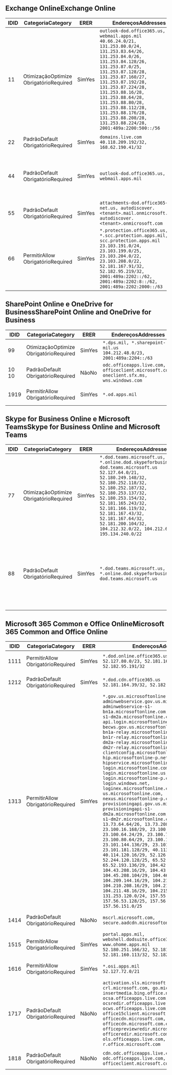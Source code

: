 <!--THIS FILE IS AUTOMATICALLY GENERATED. MANUAL CHANGES WILL BE OVERWRITTEN.-->
<!--Please contact the Office 365 Endpoints team with any questions.-->
<!--USGovDoD endpoints version 2019010700-->
<!--File generated 2019-01-07 11:00:16.1324-->

## <a name="exchange-online"></a><span data-ttu-id="ae082-101">Exchange Online</span><span class="sxs-lookup"><span data-stu-id="ae082-101">Exchange Online</span></span>

<span data-ttu-id="ae082-102">ID</span><span class="sxs-lookup"><span data-stu-id="ae082-102">ID</span></span> | <span data-ttu-id="ae082-103">Categoria</span><span class="sxs-lookup"><span data-stu-id="ae082-103">Category</span></span> | <span data-ttu-id="ae082-104">ER</span><span class="sxs-lookup"><span data-stu-id="ae082-104">ER</span></span> | <span data-ttu-id="ae082-105">Endereços</span><span class="sxs-lookup"><span data-stu-id="ae082-105">Addresses</span></span> | <span data-ttu-id="ae082-106">Portas</span><span class="sxs-lookup"><span data-stu-id="ae082-106">Ports</span></span>
-- | -------------------- | --- | ---------------------------------------------------------------------------------------------------------------------------------------------------------------------------------------------------------------------------------------------------------------------------------------------------------------------------------------------------------------------------------------------- | -------------------------------
<span data-ttu-id="ae082-107">1</span><span class="sxs-lookup"><span data-stu-id="ae082-107">1</span></span> | <span data-ttu-id="ae082-108">Otimização</span><span class="sxs-lookup"><span data-stu-id="ae082-108">Optimize</span></span><BR><span data-ttu-id="ae082-109">Obrigatório</span><span class="sxs-lookup"><span data-stu-id="ae082-109">Required</span></span> | <span data-ttu-id="ae082-110">Sim</span><span class="sxs-lookup"><span data-stu-id="ae082-110">Yes</span></span> | `outlook-dod.office365.us, webmail.apps.mil`<BR>`40.66.24.0/21, 131.253.80.0/24, 131.253.83.64/26, 131.253.84.0/26, 131.253.84.128/26, 131.253.87.0/25, 131.253.87.128/28, 131.253.87.160/27, 131.253.87.192/28, 131.253.87.224/28, 131.253.88.16/28, 131.253.88.64/28, 131.253.88.80/28, 131.253.88.112/28, 131.253.88.176/28, 131.253.88.208/28, 131.253.88.224/28, 2001:489a:2200:500::/56` | <span data-ttu-id="ae082-111">**TCP:** 443, 80</span><span class="sxs-lookup"><span data-stu-id="ae082-111">**TCP:** 443, 80</span></span>
<span data-ttu-id="ae082-112">2</span><span class="sxs-lookup"><span data-stu-id="ae082-112">2</span></span> | <span data-ttu-id="ae082-113">Padrão</span><span class="sxs-lookup"><span data-stu-id="ae082-113">Default</span></span><BR><span data-ttu-id="ae082-114">Obrigatório</span><span class="sxs-lookup"><span data-stu-id="ae082-114">Required</span></span> | <span data-ttu-id="ae082-115">Sim</span><span class="sxs-lookup"><span data-stu-id="ae082-115">Yes</span></span> | `domains.live.com`<BR>`40.118.209.192/32, 168.62.190.41/32` | <span data-ttu-id="ae082-116">**TCP:** 443, 80</span><span class="sxs-lookup"><span data-stu-id="ae082-116">**TCP:** 443, 80</span></span>
<span data-ttu-id="ae082-117">4</span><span class="sxs-lookup"><span data-stu-id="ae082-117">4</span></span> | <span data-ttu-id="ae082-118">Padrão</span><span class="sxs-lookup"><span data-stu-id="ae082-118">Default</span></span><BR><span data-ttu-id="ae082-119">Obrigatório</span><span class="sxs-lookup"><span data-stu-id="ae082-119">Required</span></span> | <span data-ttu-id="ae082-120">Sim</span><span class="sxs-lookup"><span data-stu-id="ae082-120">Yes</span></span> | `outlook-dod.office365.us, webmail.apps.mil` | <span data-ttu-id="ae082-121">**TCP:** 143, 25, 587, 993, 995</span><span class="sxs-lookup"><span data-stu-id="ae082-121">**TCP:** 143, 25, 587, 993, 995</span></span>
<span data-ttu-id="ae082-122">5</span><span class="sxs-lookup"><span data-stu-id="ae082-122">5</span></span> | <span data-ttu-id="ae082-123">Padrão</span><span class="sxs-lookup"><span data-stu-id="ae082-123">Default</span></span><BR><span data-ttu-id="ae082-124">Obrigatório</span><span class="sxs-lookup"><span data-stu-id="ae082-124">Required</span></span> | <span data-ttu-id="ae082-125">Sim</span><span class="sxs-lookup"><span data-stu-id="ae082-125">Yes</span></span> | `attachments-dod.office365-net.us, autodiscover.<tenant>.mail.onmicrosoft.com, autodiscover.<tenant>.onmicrosoft.com` | <span data-ttu-id="ae082-126">**TCP:** 443, 80</span><span class="sxs-lookup"><span data-stu-id="ae082-126">**TCP:** 443, 80</span></span>
<span data-ttu-id="ae082-127">6</span><span class="sxs-lookup"><span data-stu-id="ae082-127">6</span></span> | <span data-ttu-id="ae082-128">Permitir</span><span class="sxs-lookup"><span data-stu-id="ae082-128">Allow</span></span><BR><span data-ttu-id="ae082-129">Obrigatório</span><span class="sxs-lookup"><span data-stu-id="ae082-129">Required</span></span> | <span data-ttu-id="ae082-130">Sim</span><span class="sxs-lookup"><span data-stu-id="ae082-130">Yes</span></span> | `*.protection.office365.us, *.scc.protection.apps.mil, scc.protection.apps.mil`<BR>`23.103.191.0/24, 23.103.199.0/25, 23.103.204.0/22, 23.103.208.0/22, 52.181.167.91/32, 52.182.95.219/32, 2001:489a:2202::/62, 2001:489a:2202:8::/62, 2001:489a:2202:2000::/63` | <span data-ttu-id="ae082-131">**TCP:** 25, 443</span><span class="sxs-lookup"><span data-stu-id="ae082-131">**TCP:** 25, 443</span></span>

## <a name="sharepoint-online-and-onedrive-for-business"></a><span data-ttu-id="ae082-132">SharePoint Online e OneDrive for Business</span><span class="sxs-lookup"><span data-stu-id="ae082-132">SharePoint Online and OneDrive for Business</span></span>

<span data-ttu-id="ae082-133">ID</span><span class="sxs-lookup"><span data-stu-id="ae082-133">ID</span></span> | <span data-ttu-id="ae082-134">Categoria</span><span class="sxs-lookup"><span data-stu-id="ae082-134">Category</span></span> | <span data-ttu-id="ae082-135">ER</span><span class="sxs-lookup"><span data-stu-id="ae082-135">ER</span></span> | <span data-ttu-id="ae082-136">Endereços</span><span class="sxs-lookup"><span data-stu-id="ae082-136">Addresses</span></span> | <span data-ttu-id="ae082-137">Portas</span><span class="sxs-lookup"><span data-stu-id="ae082-137">Ports</span></span>
-- | -------------------- | --- | ---------------------------------------------------------------------------------------- | ----------------
<span data-ttu-id="ae082-138">9</span><span class="sxs-lookup"><span data-stu-id="ae082-138">9</span></span> | <span data-ttu-id="ae082-139">Otimização</span><span class="sxs-lookup"><span data-stu-id="ae082-139">Optimize</span></span><BR><span data-ttu-id="ae082-140">Obrigatório</span><span class="sxs-lookup"><span data-stu-id="ae082-140">Required</span></span> | <span data-ttu-id="ae082-141">Sim</span><span class="sxs-lookup"><span data-stu-id="ae082-141">Yes</span></span> | `*.dps.mil, *.sharepoint-mil.us`<BR>`104.212.48.0/23, 2001:489a:2204::/63` | <span data-ttu-id="ae082-142">**TCP:** 443, 80</span><span class="sxs-lookup"><span data-stu-id="ae082-142">**TCP:** 443, 80</span></span>
<span data-ttu-id="ae082-143">10 </span><span class="sxs-lookup"><span data-stu-id="ae082-143">10</span></span> | <span data-ttu-id="ae082-144">Padrão</span><span class="sxs-lookup"><span data-stu-id="ae082-144">Default</span></span><BR><span data-ttu-id="ae082-145">Obrigatório</span><span class="sxs-lookup"><span data-stu-id="ae082-145">Required</span></span> | <span data-ttu-id="ae082-146">Não</span><span class="sxs-lookup"><span data-stu-id="ae082-146">No</span></span> | `odc.officeapps.live.com, officeclient.microsoft.com, oneclient.sfx.ms, wns.windows.com` | <span data-ttu-id="ae082-147">**TCP:** 443, 80</span><span class="sxs-lookup"><span data-stu-id="ae082-147">**TCP:** 443, 80</span></span>
<span data-ttu-id="ae082-148">19</span><span class="sxs-lookup"><span data-stu-id="ae082-148">19</span></span> | <span data-ttu-id="ae082-149">Permitir</span><span class="sxs-lookup"><span data-stu-id="ae082-149">Allow</span></span><BR><span data-ttu-id="ae082-150">Obrigatório</span><span class="sxs-lookup"><span data-stu-id="ae082-150">Required</span></span> | <span data-ttu-id="ae082-151">Sim</span><span class="sxs-lookup"><span data-stu-id="ae082-151">Yes</span></span> | `*.od.apps.mil` | <span data-ttu-id="ae082-152">**TCP:** 443, 80</span><span class="sxs-lookup"><span data-stu-id="ae082-152">**TCP:** 443, 80</span></span>

## <a name="skype-for-business-online-and-microsoft-teams"></a><span data-ttu-id="ae082-153">Skype for Business Online e Microsoft Teams</span><span class="sxs-lookup"><span data-stu-id="ae082-153">Skype for Business Online and Microsoft Teams</span></span>

<span data-ttu-id="ae082-154">ID</span><span class="sxs-lookup"><span data-stu-id="ae082-154">ID</span></span> | <span data-ttu-id="ae082-155">Categoria</span><span class="sxs-lookup"><span data-stu-id="ae082-155">Category</span></span> | <span data-ttu-id="ae082-156">ER</span><span class="sxs-lookup"><span data-stu-id="ae082-156">ER</span></span> | <span data-ttu-id="ae082-157">Endereços</span><span class="sxs-lookup"><span data-stu-id="ae082-157">Addresses</span></span> | <span data-ttu-id="ae082-158">Portas</span><span class="sxs-lookup"><span data-stu-id="ae082-158">Ports</span></span>
-- | -------------------- | --- | -------------------------------------------------------------------------------------------------------------------------------------------------------------------------------------------------------------------------------------------------------------------------------------------------------------------------------------------------------- | --------------------------------------------------
<span data-ttu-id="ae082-159">7</span><span class="sxs-lookup"><span data-stu-id="ae082-159">7</span></span> | <span data-ttu-id="ae082-160">Otimização</span><span class="sxs-lookup"><span data-stu-id="ae082-160">Optimize</span></span><BR><span data-ttu-id="ae082-161">Obrigatório</span><span class="sxs-lookup"><span data-stu-id="ae082-161">Required</span></span> | <span data-ttu-id="ae082-162">Sim</span><span class="sxs-lookup"><span data-stu-id="ae082-162">Yes</span></span> | `*.dod.teams.microsoft.us, *.online.dod.skypeforbusiness.us, dod.teams.microsoft.us`<BR>`52.127.64.0/21, 52.180.249.148/32, 52.180.252.118/32, 52.180.252.187/32, 52.180.253.137/32, 52.180.253.154/32, 52.181.165.243/32, 52.181.166.119/32, 52.181.167.43/32, 52.181.167.64/32, 52.181.200.104/32, 104.212.32.0/22, 104.212.60.0/23, 195.134.240.0/22` | <span data-ttu-id="ae082-163">**TCP:** 443</span><span class="sxs-lookup"><span data-stu-id="ae082-163">**TCP:** 443</span></span><BR><span data-ttu-id="ae082-164">**UDP:** 3478, 3479, 3480, 3481</span><span class="sxs-lookup"><span data-stu-id="ae082-164">**UDP:** 3478, 3479, 3480, 3481</span></span>
<span data-ttu-id="ae082-165">8</span><span class="sxs-lookup"><span data-stu-id="ae082-165">8</span></span> | <span data-ttu-id="ae082-166">Padrão</span><span class="sxs-lookup"><span data-stu-id="ae082-166">Default</span></span><BR><span data-ttu-id="ae082-167">Obrigatório</span><span class="sxs-lookup"><span data-stu-id="ae082-167">Required</span></span> | <span data-ttu-id="ae082-168">Sim</span><span class="sxs-lookup"><span data-stu-id="ae082-168">Yes</span></span> | `*.dod.teams.microsoft.us, *.online.dod.skypeforbusiness.us, dod.teams.microsoft.us` | <span data-ttu-id="ae082-169">**TCP:** 5061, 50000-59999</span><span class="sxs-lookup"><span data-stu-id="ae082-169">**TCP:** 5061, 50000-59999</span></span><BR><span data-ttu-id="ae082-170">**UDP:** 50000-59999</span><span class="sxs-lookup"><span data-stu-id="ae082-170">**UDP:** 50000-59999</span></span>

## <a name="microsoft-365-common-and-office-online"></a><span data-ttu-id="ae082-171">Microsoft 365 Common e Office Online</span><span class="sxs-lookup"><span data-stu-id="ae082-171">Microsoft 365 Common and Office Online</span></span>

<span data-ttu-id="ae082-172">ID</span><span class="sxs-lookup"><span data-stu-id="ae082-172">ID</span></span> | <span data-ttu-id="ae082-173">Categoria</span><span class="sxs-lookup"><span data-stu-id="ae082-173">Category</span></span> | <span data-ttu-id="ae082-174">ER</span><span class="sxs-lookup"><span data-stu-id="ae082-174">ER</span></span> | <span data-ttu-id="ae082-175">Endereços</span><span class="sxs-lookup"><span data-stu-id="ae082-175">Addresses</span></span> | <span data-ttu-id="ae082-176">Portas</span><span class="sxs-lookup"><span data-stu-id="ae082-176">Ports</span></span>
-- | ------------------- | --- | ------------------------------------------------------------------------------------------------------------------------------------------------------------------------------------------------------------------------------------------------------------------------------------------------------------------------------------------------------------------------------------------------------------------------------------------------------------------------------------------------------------------------------------------------------------------------------------------------------------------------------------------------------------------------------------------------------------------------------------------------------------------------------------------------------------------------------------------------------------------------------------------------------------------------------------------------------------------------------------------------------------------------------------------------------------------------------------------------------------------------------------------------------------------------------------------------------------------------------------------------------------------------------------------------------------------------------------------------------------------------------------------------------------------------------------------------- | ----------------
<span data-ttu-id="ae082-177">11</span><span class="sxs-lookup"><span data-stu-id="ae082-177">11</span></span> | <span data-ttu-id="ae082-178">Permitir</span><span class="sxs-lookup"><span data-stu-id="ae082-178">Allow</span></span><BR><span data-ttu-id="ae082-179">Obrigatório</span><span class="sxs-lookup"><span data-stu-id="ae082-179">Required</span></span> | <span data-ttu-id="ae082-180">Sim</span><span class="sxs-lookup"><span data-stu-id="ae082-180">Yes</span></span> | `*.dod.online.office365.us`<BR>`52.127.80.0/23, 52.181.164.39/32, 52.182.95.191/32` | <span data-ttu-id="ae082-181">**TCP:** 443</span><span class="sxs-lookup"><span data-stu-id="ae082-181">**TCP:** 443</span></span>
<span data-ttu-id="ae082-182">12</span><span class="sxs-lookup"><span data-stu-id="ae082-182">12</span></span> | <span data-ttu-id="ae082-183">Padrão</span><span class="sxs-lookup"><span data-stu-id="ae082-183">Default</span></span><BR><span data-ttu-id="ae082-184">Obrigatório</span><span class="sxs-lookup"><span data-stu-id="ae082-184">Required</span></span> | <span data-ttu-id="ae082-185">Sim</span><span class="sxs-lookup"><span data-stu-id="ae082-185">Yes</span></span> | `*.dod.cdn.office365.us`<BR>`52.181.164.39/32, 52.182.95.191/32` | <span data-ttu-id="ae082-186">**TCP:** 443</span><span class="sxs-lookup"><span data-stu-id="ae082-186">**TCP:** 443</span></span>
<span data-ttu-id="ae082-187">13</span><span class="sxs-lookup"><span data-stu-id="ae082-187">13</span></span> | <span data-ttu-id="ae082-188">Permitir</span><span class="sxs-lookup"><span data-stu-id="ae082-188">Allow</span></span><BR><span data-ttu-id="ae082-189">Obrigatório</span><span class="sxs-lookup"><span data-stu-id="ae082-189">Required</span></span> | <span data-ttu-id="ae082-190">Sim</span><span class="sxs-lookup"><span data-stu-id="ae082-190">Yes</span></span> | `*.gov.us.microsoftonline.com, adminwebservice.gov.us.microsoftonline.com, adminwebservice-s1-bn1a.microsoftonline.com, adminwebservice-s1-dm2a.microsoftonline.com, api.login.microsoftonline.com, becws.gov.us.microsoftonline.com, bws-s1-bn1a-relay.microsoftonline.com, bws-s1-bn1r-relay.microsoftonline.com, bws-s1-dm2a-relay.microsoftonline.com, bws-s1-dm2r-relay.microsoftonline.com, clientconfig.microsoftonline-p.net, hip.microsoftonline-p.net, hipservice.microsoftonline.com, login.microsoftonline.com, login.microsoftonline.us, login.microsoftonline-p.com, login.windows.net, loginex.microsoftonline.com, login-us.microsoftonline.com, nexus.microsoftonline-p.com, provisioningapi.gov.us.microsoftonline.com, provisioningapi-s1-dm2a.microsoftonline.com, provisioningapi-s1-dm2r.microsoftonline.com`<BR>`13.73.64.64/26, 13.73.208.128/25, 23.100.16.168/29, 23.100.32.136/29, 23.100.64.24/29, 23.100.72.32/29, 23.100.80.64/29, 23.100.120.64/29, 23.101.144.136/29, 23.101.165.168/29, 23.101.181.128/29, 40.113.192.16/29, 40.114.120.16/29, 52.126.194.0/23, 52.244.120.128/25, 65.52.1.16/29, 65.52.193.136/29, 104.42.72.16/29, 104.43.208.16/29, 104.43.240.16/29, 104.45.208.104/29, 104.46.112.8/29, 104.209.144.16/29, 104.210.48.8/29, 104.210.208.16/29, 104.211.16.16/29, 104.211.48.16/29, 104.215.96.24/29, 131.253.120.0/24, 157.55.59.128/25, 157.56.53.128/25, 157.56.58.0/25, 157.56.151.0/25` | <span data-ttu-id="ae082-191">**TCP:** 443</span><span class="sxs-lookup"><span data-stu-id="ae082-191">**TCP:** 443</span></span>
<span data-ttu-id="ae082-192">14</span><span class="sxs-lookup"><span data-stu-id="ae082-192">14</span></span> | <span data-ttu-id="ae082-193">Padrão</span><span class="sxs-lookup"><span data-stu-id="ae082-193">Default</span></span><BR><span data-ttu-id="ae082-194">Obrigatório</span><span class="sxs-lookup"><span data-stu-id="ae082-194">Required</span></span> | <span data-ttu-id="ae082-195">Não</span><span class="sxs-lookup"><span data-stu-id="ae082-195">No</span></span> | `mscrl.microsoft.com, secure.aadcdn.microsoftonline-p.com` | <span data-ttu-id="ae082-196">**TCP:** 443</span><span class="sxs-lookup"><span data-stu-id="ae082-196">**TCP:** 443</span></span>
<span data-ttu-id="ae082-197">15</span><span class="sxs-lookup"><span data-stu-id="ae082-197">15</span></span> | <span data-ttu-id="ae082-198">Permitir</span><span class="sxs-lookup"><span data-stu-id="ae082-198">Allow</span></span><BR><span data-ttu-id="ae082-199">Obrigatório</span><span class="sxs-lookup"><span data-stu-id="ae082-199">Required</span></span> | <span data-ttu-id="ae082-200">Sim</span><span class="sxs-lookup"><span data-stu-id="ae082-200">Yes</span></span> | `portal.apps.mil, webshell.dodsuite.office365.us, www.ohome.apps.mil`<BR>`52.180.251.166/32, 52.181.160.19/32, 52.181.160.113/32, 52.182.92.132/32` | <span data-ttu-id="ae082-201">**TCP:** 443</span><span class="sxs-lookup"><span data-stu-id="ae082-201">**TCP:** 443</span></span>
<span data-ttu-id="ae082-202">16</span><span class="sxs-lookup"><span data-stu-id="ae082-202">16</span></span> | <span data-ttu-id="ae082-203">Permitir</span><span class="sxs-lookup"><span data-stu-id="ae082-203">Allow</span></span><BR><span data-ttu-id="ae082-204">Obrigatório</span><span class="sxs-lookup"><span data-stu-id="ae082-204">Required</span></span> | <span data-ttu-id="ae082-205">Sim</span><span class="sxs-lookup"><span data-stu-id="ae082-205">Yes</span></span> | `*.osi.apps.mil`<BR>`52.127.72.0/21` | <span data-ttu-id="ae082-206">**TCP:** 443</span><span class="sxs-lookup"><span data-stu-id="ae082-206">**TCP:** 443</span></span>
<span data-ttu-id="ae082-207">17</span><span class="sxs-lookup"><span data-stu-id="ae082-207">17</span></span> | <span data-ttu-id="ae082-208">Padrão</span><span class="sxs-lookup"><span data-stu-id="ae082-208">Default</span></span><BR><span data-ttu-id="ae082-209">Obrigatório</span><span class="sxs-lookup"><span data-stu-id="ae082-209">Required</span></span> | <span data-ttu-id="ae082-210">Não</span><span class="sxs-lookup"><span data-stu-id="ae082-210">No</span></span> | `activation.sls.microsoft.com, crl.microsoft.com, go.microsoft.com, insertmedia.bing.office.net, ocsa.officeapps.live.com, ocsredir.officeapps.live.com, ocws.officeapps.live.com, office15client.microsoft.com, officecdn.microsoft.com, officecdn.microsoft.com.edgesuite.net, officepreviewredir.microsoft.com, officeredir.microsoft.com, ols.officeapps.live.com, r.office.microsoft.com` | <span data-ttu-id="ae082-211">**TCP:** 443, 80</span><span class="sxs-lookup"><span data-stu-id="ae082-211">**TCP:** 443, 80</span></span>
<span data-ttu-id="ae082-212">18</span><span class="sxs-lookup"><span data-stu-id="ae082-212">18</span></span> | <span data-ttu-id="ae082-213">Padrão</span><span class="sxs-lookup"><span data-stu-id="ae082-213">Default</span></span><BR><span data-ttu-id="ae082-214">Obrigatório</span><span class="sxs-lookup"><span data-stu-id="ae082-214">Required</span></span> | <span data-ttu-id="ae082-215">Não</span><span class="sxs-lookup"><span data-stu-id="ae082-215">No</span></span> | `cdn.odc.officeapps.live.com, odc.officeapps.live.com, officeclient.microsoft.com` | <span data-ttu-id="ae082-216">**TCP:** 443, 80</span><span class="sxs-lookup"><span data-stu-id="ae082-216">**TCP:** 443, 80</span></span>
